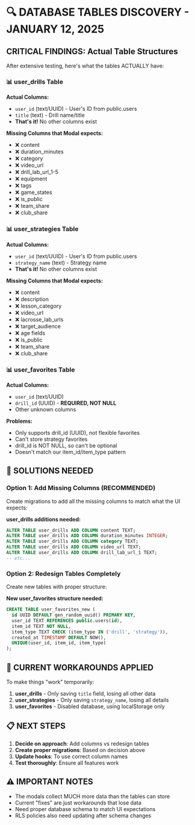 # 🔍 DATABASE TABLES DISCOVERY - JANUARY 12, 2025

## CRITICAL FINDINGS: Actual Table Structures

After extensive testing, here's what the tables ACTUALLY have:

### 📊 **user_drills Table**
**Actual Columns:**
- `user_id` (text/UUID) - User's ID from public.users
- `title` (text) - Drill name/title
- **That's it!** No other columns exist

**Missing Columns that Modal expects:**
- ❌ content
- ❌ duration_minutes  
- ❌ category
- ❌ video_url
- ❌ drill_lab_url_1-5
- ❌ equipment
- ❌ tags
- ❌ game_states
- ❌ is_public
- ❌ team_share
- ❌ club_share

### 📊 **user_strategies Table**
**Actual Columns:**
- `user_id` (text/UUID) - User's ID from public.users
- `strategy_name` (text) - Strategy name
- **That's it!** No other columns exist

**Missing Columns that Modal expects:**
- ❌ content
- ❌ description
- ❌ lesson_category
- ❌ video_url
- ❌ lacrosse_lab_urls
- ❌ target_audience
- ❌ age fields
- ❌ is_public
- ❌ team_share
- ❌ club_share

### 📊 **user_favorites Table**
**Actual Columns:**
- `user_id` (text/UUID)
- `drill_id` (UUID) - **REQUIRED, NOT NULL**
- Other unknown columns

**Problems:**
- Only supports drill_id (UUID), not flexible favorites
- Can't store strategy favorites
- drill_id is NOT NULL, so can't be optional
- Doesn't match our item_id/item_type pattern

## 🔧 SOLUTIONS NEEDED

### Option 1: Add Missing Columns (RECOMMENDED)
Create migrations to add all the missing columns to match what the UI expects:

**user_drills additions needed:**
```sql
ALTER TABLE user_drills ADD COLUMN content TEXT;
ALTER TABLE user_drills ADD COLUMN duration_minutes INTEGER;
ALTER TABLE user_drills ADD COLUMN category TEXT;
ALTER TABLE user_drills ADD COLUMN video_url TEXT;
ALTER TABLE user_drills ADD COLUMN drill_lab_url_1 TEXT;
-- etc...
```

### Option 2: Redesign Tables Completely
Create new tables with proper structure:

**New user_favorites structure needed:**
```sql
CREATE TABLE user_favorites_new (
  id UUID DEFAULT gen_random_uuid() PRIMARY KEY,
  user_id TEXT REFERENCES public.users(id),
  item_id TEXT NOT NULL,
  item_type TEXT CHECK (item_type IN ('drill', 'strategy')),
  created_at TIMESTAMP DEFAULT NOW(),
  UNIQUE(user_id, item_id, item_type)
);
```

## 🚨 CURRENT WORKAROUNDS APPLIED

To make things "work" temporarily:
1. **user_drills** - Only saving `title` field, losing all other data
2. **user_strategies** - Only saving `strategy_name`, losing all details
3. **user_favorites** - Disabled database, using localStorage only

## 📋 NEXT STEPS

1. **Decide on approach**: Add columns vs redesign tables
2. **Create proper migrations**: Based on decision above
3. **Update hooks**: To use correct column names
4. **Test thoroughly**: Ensure all features work

## ⚠️ IMPORTANT NOTES

- The modals collect MUCH more data than the tables can store
- Current "fixes" are just workarounds that lose data
- Need proper database schema to match UI expectations
- RLS policies also need updating after schema changes